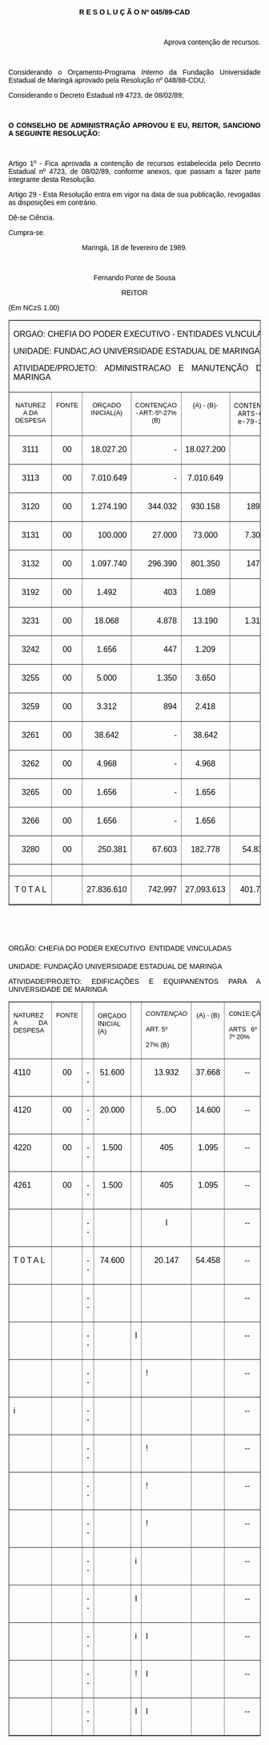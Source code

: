 <BODY TEXT="#000000">

<FONT FACE="Arial"><P ALIGN="JUSTIFY"></P>
<B><P ALIGN="CENTER">R E S O L U &Ccedil; &Atilde; O Nº 045/89-CAD</P>
<P ALIGN="CENTER"></P>
<P ALIGN="JUSTIFY">&nbsp;</P>
</B><P ALIGN="RIGHT">Aprova conten&ccedil;&atilde;o de recursos.</P>
<P ALIGN="JUSTIFY"></P>
<P ALIGN="JUSTIFY">&nbsp;</P>
<P ALIGN="JUSTIFY">Considerando o Or&ccedil;amento-Programa <I>Interno </I>da Funda&ccedil;&atilde;o Universidade Estadual de Maring&aacute; aprovado pela Resolu&ccedil;&atilde;o nº 048/88-COU;</P>
<P ALIGN="JUSTIFY">Considerando o Decreto Estadual n9 4723, de 08/02/89;</P>
<P ALIGN="JUSTIFY"></P>
<P ALIGN="JUSTIFY">&nbsp;</P>
<B><P ALIGN="JUSTIFY">O CONSELHO DE ADMINISTRA&Ccedil;&Atilde;O APROVOU E EU, REITOR, SANCIONO A SEGUINTE RESOLU&Ccedil;&Atilde;O:</P>
</B><P ALIGN="JUSTIFY"></P>
<P ALIGN="JUSTIFY">&nbsp;</P>
<P ALIGN="JUSTIFY">Artigo 1º - Fica aprovada a conten&ccedil;&atilde;o de recursos estabelecida pelo Decreto Estadual nº 4723, de 08/02/89, conforme anexos, que passam a fazer parte integrante desta Resolu&ccedil;&atilde;o.</P>
<P ALIGN="JUSTIFY">Artigo 29 - Esta Resolu&ccedil;&atilde;o entra em vigor na data de sua publica&ccedil;&atilde;o, revogadas as disposi&ccedil;&otilde;es em contr&aacute;rio.</P>
<P ALIGN="JUSTIFY">D&ecirc;-se Ci&ecirc;ncia.</P>
<P ALIGN="JUSTIFY">Cumpra-se.</P>
<P ALIGN="JUSTIFY"></P>
<P ALIGN="CENTER">Maring&aacute;, 18 de fevereiro de 1989.</P>
<P ALIGN="CENTER"></P>
<P ALIGN="CENTER">&nbsp;</P>
<P ALIGN="CENTER">Fernando Ponte de Sousa</P>
<P ALIGN="CENTER">REITOR</P>
<P ALIGN="JUSTIFY"></P>
<P ALIGN="JUSTIFY">(Em NCzS 1.00)</P></FONT>
<P ALIGN="CENTER"><CENTER><TABLE BORDER CELLSPACING=0 WIDTH=841>
<TR><TD VALIGN="TOP" COLSPAN=8 HEIGHT=57>
<FONT FACE="Arial"><P ALIGN="JUSTIFY">ORGAO: CHEFIA DO PODER EXECUTIVO - ENTIDADES VLNCULADAS</P>
<P ALIGN="JUSTIFY">UNIDADE: FUNDAC,AO UNIVERSIDADE ESTADUAL DE MARINGA&#9;-</P>
<P ALIGN="JUSTIFY">ATIVIDADE/PROJETO: ADMINISTRACAO E MANUTEN&Ccedil;&Atilde;O DO ENSINO SUPERIOR EM MARINGA</FONT></TD>
</TR>
<TR><TD WIDTH="15%" VALIGN="TOP" HEIGHT=47>
<FONT FACE="Arial" SIZE=2><P ALIGN="CENTER">NATUREZA DA DESPESA</FONT></TD>
<TD WIDTH="7%" VALIGN="TOP" HEIGHT=47>
<FONT FACE="Arial" SIZE=2><P ALIGN="CENTER">FONTE</FONT></TD>
<TD WIDTH="12%" VALIGN="TOP" HEIGHT=47>
<FONT FACE="Arial" SIZE=2><P ALIGN="CENTER">OR&Ccedil;ADO INICIAL(A)</FONT></TD>
<TD WIDTH="13%" VALIGN="TOP" HEIGHT=47>
<FONT FACE="Arial" SIZE=2><P ALIGN="CENTER">CONTEN&Ccedil;AO - ART:-5º-27% (B)</FONT></TD>
<TD WIDTH="13%" VALIGN="TOP" HEIGHT=47>
<FONT FACE="Arial" SIZE=2><P ALIGN="CENTER"></P>
<P ALIGN="CENTER">{A) - (B)-</FONT></TD>
<TD WIDTH="13%" VALIGN="TOP" HEIGHT=47>
<FONT SIZE=2><P ALIGN="CENTER">CONTEN&Ccedil;&Atilde;O ARTS-64-e-79-</FONT><FONT FACE="Arial" SIZE=2>20%</FONT></TD>
<TD WIDTH="13%" VALIGN="TOP" HEIGHT=47>
<FONT FACE="Arial" SIZE=2><P ALIGN="CENTER">RECURSOS A PROGRAMAR</FONT></TD>
<TD WIDTH="13%" VALIGN="TOP" HEIGHT=47>
<FONT SIZE=2><P ALIGN="CENTER">SALDO</P>
</FONT><FONT FACE="Arial" SIZE=2><P ALIGN="CENTER">LIBERAOO</FONT></TD>
</TR>
<TR><TD WIDTH="15%" VALIGN="TOP" HEIGHT=18>
<FONT FACE="Arial"><P ALIGN="CENTER">3111</FONT></TD>
<TD WIDTH="7%" VALIGN="TOP" HEIGHT=18>
<FONT FACE="Arial"><P ALIGN="CENTER">00</FONT></TD>
<TD WIDTH="12%" VALIGN="TOP" HEIGHT=18>
<FONT FACE="Arial"><P ALIGN="RIGHT">18.027.20</FONT></TD>
<TD WIDTH="13%" VALIGN="TOP" HEIGHT=18>
<FONT FACE="Arial"><P ALIGN="RIGHT">-</FONT></TD>
<TD WIDTH="13%" VALIGN="TOP" HEIGHT=18>
<FONT FACE="Arial"><P ALIGN="CENTER">18.027.200</FONT></TD>
<TD WIDTH="13%" VALIGN="TOP" HEIGHT=18>
<FONT FACE="Arial"><P ALIGN="RIGHT">-</FONT></TD>
<TD WIDTH="13%" VALIGN="TOP" HEIGHT=18>
<FONT FACE="Arial"><P ALIGN="CENTER">-</FONT></TD>
<TD WIDTH="13%" VALIGN="TOP" HEIGHT=18>
<FONT FACE="Arial"><P ALIGN="CENTER">18.027.200</FONT></TD>
</TR>
<TR><TD WIDTH="15%" VALIGN="TOP" HEIGHT=18>
<FONT FACE="Arial"><P ALIGN="CENTER">3113</FONT></TD>
<TD WIDTH="7%" VALIGN="TOP" HEIGHT=18>
<FONT FACE="Arial"><P ALIGN="CENTER">00</FONT></TD>
<TD WIDTH="12%" VALIGN="TOP" HEIGHT=18>
<FONT FACE="Arial"><P ALIGN="RIGHT">7.010.649</FONT></TD>
<TD WIDTH="13%" VALIGN="TOP" HEIGHT=18>
<FONT FACE="Arial"><P ALIGN="RIGHT">-</FONT></TD>
<TD WIDTH="13%" VALIGN="TOP" HEIGHT=18>
<FONT FACE="Arial"><P ALIGN="CENTER">7.010.649</FONT></TD>
<TD WIDTH="13%" VALIGN="TOP" HEIGHT=18>
<FONT FACE="Arial"><P ALIGN="RIGHT">-</FONT></TD>
<TD WIDTH="13%" VALIGN="TOP" HEIGHT=18>
<FONT FACE="Arial"><P ALIGN="CENTER">-</FONT></TD>
<TD WIDTH="13%" VALIGN="TOP" HEIGHT=18>
<FONT FACE="Arial"><P ALIGN="CENTER">7.010.649</FONT></TD>
</TR>
<TR><TD WIDTH="15%" VALIGN="TOP" HEIGHT=18>
<FONT FACE="Arial"><P ALIGN="CENTER">3120</FONT></TD>
<TD WIDTH="7%" VALIGN="TOP" HEIGHT=18>
<FONT FACE="Arial"><P ALIGN="CENTER">00</FONT></TD>
<TD WIDTH="12%" VALIGN="TOP" HEIGHT=18>
<FONT FACE="Arial"><P ALIGN="RIGHT">1.274.190</FONT></TD>
<TD WIDTH="13%" VALIGN="TOP" HEIGHT=18>
<FONT FACE="Arial"><P ALIGN="RIGHT">344.032</FONT></TD>
<TD WIDTH="13%" VALIGN="TOP" HEIGHT=18>
<FONT FACE="Arial"><P ALIGN="CENTER">930.158</FONT></TD>
<TD WIDTH="13%" VALIGN="TOP" HEIGHT=18>
<FONT FACE="Arial"><P ALIGN="RIGHT">189.771</FONT></TD>
<TD WIDTH="13%" VALIGN="TOP" HEIGHT=18>
<FONT FACE="Arial"><P ALIGN="CENTER">-</FONT></TD>
<TD WIDTH="13%" VALIGN="TOP" HEIGHT=18>
<FONT FACE="Arial"><P ALIGN="CENTER">740.387</FONT></TD>
</TR>
<TR><TD WIDTH="15%" VALIGN="TOP" HEIGHT=18>
<FONT FACE="Arial"><P ALIGN="CENTER">3131</FONT></TD>
<TD WIDTH="7%" VALIGN="TOP" HEIGHT=18>
<FONT FACE="Arial"><P ALIGN="CENTER">00</FONT></TD>
<TD WIDTH="12%" VALIGN="TOP" HEIGHT=18>
<FONT FACE="Arial"><P ALIGN="RIGHT">100.000</FONT></TD>
<TD WIDTH="13%" VALIGN="TOP" HEIGHT=18>
<FONT FACE="Arial"><P ALIGN="RIGHT">27.000</FONT></TD>
<TD WIDTH="13%" VALIGN="TOP" HEIGHT=18>
<FONT FACE="Arial"><P ALIGN="CENTER">73.000</FONT></TD>
<TD WIDTH="13%" VALIGN="TOP" HEIGHT=18>
<FONT FACE="Arial"><P ALIGN="CENTER">7.300</FONT></TD>
<TD WIDTH="13%" VALIGN="TOP" HEIGHT=18>
<FONT FACE="Arial"><P ALIGN="CENTER">-</FONT></TD>
<TD WIDTH="13%" VALIGN="TOP" HEIGHT=18>
<FONT FACE="Arial"><P ALIGN="CENTER">65.700</FONT></TD>
</TR>
<TR><TD WIDTH="15%" VALIGN="TOP" HEIGHT=18>
<FONT FACE="Arial"><P ALIGN="CENTER">3132</FONT></TD>
<TD WIDTH="7%" VALIGN="TOP" HEIGHT=18>
<FONT FACE="Arial"><P ALIGN="CENTER">00</FONT></TD>
<TD WIDTH="12%" VALIGN="TOP" HEIGHT=18>
<FONT FACE="Arial"><P ALIGN="RIGHT">1.097.740</FONT></TD>
<TD WIDTH="13%" VALIGN="TOP" HEIGHT=18>
<FONT FACE="Arial"><P ALIGN="RIGHT">296.390</FONT></TD>
<TD WIDTH="13%" VALIGN="TOP" HEIGHT=18>
<FONT FACE="Arial"><P ALIGN="CENTER">801.350</FONT></TD>
<TD WIDTH="13%" VALIGN="TOP" HEIGHT=18>
<FONT FACE="Arial"><P ALIGN="RIGHT">147.708</FONT></TD>
<TD WIDTH="13%" VALIGN="TOP" HEIGHT=18>
<FONT FACE="Arial"><P ALIGN="CENTER">-&#9;I</FONT></TD>
<TD WIDTH="13%" VALIGN="TOP" HEIGHT=18>
<FONT FACE="Arial"><P ALIGN="CENTER">653.642</FONT></TD>
</TR>
<TR><TD WIDTH="15%" VALIGN="TOP" HEIGHT=18>
<FONT FACE="Arial"><P ALIGN="CENTER">3192</FONT></TD>
<TD WIDTH="7%" VALIGN="TOP" HEIGHT=18>
<FONT FACE="Arial"><P ALIGN="CENTER">00</FONT></TD>
<TD WIDTH="12%" VALIGN="TOP" HEIGHT=18>
<FONT FACE="Arial"><P ALIGN="CENTER">1.492</FONT></TD>
<TD WIDTH="13%" VALIGN="TOP" HEIGHT=18>
<FONT FACE="Arial"><P ALIGN="RIGHT">403</FONT></TD>
<TD WIDTH="13%" VALIGN="TOP" HEIGHT=18>
<FONT FACE="Arial"><P ALIGN="CENTER">1.089</FONT></TD>
<TD WIDTH="13%" VALIGN="TOP" HEIGHT=18>
<FONT FACE="Arial"><P ALIGN="RIGHT">109</FONT></TD>
<TD WIDTH="13%" VALIGN="TOP" HEIGHT=18>
<FONT FACE="Arial"><P ALIGN="CENTER">-</FONT></TD>
<TD WIDTH="13%" VALIGN="TOP" HEIGHT=18>
<FONT FACE="Arial"><P ALIGN="RIGHT">980</FONT></TD>
</TR>
<TR><TD WIDTH="15%" VALIGN="TOP" HEIGHT=18>
<FONT FACE="Arial"><P ALIGN="CENTER">3231</FONT></TD>
<TD WIDTH="7%" VALIGN="TOP" HEIGHT=18>
<FONT FACE="Arial"><P ALIGN="CENTER">00</FONT></TD>
<TD WIDTH="12%" VALIGN="TOP" HEIGHT=18>
<FONT FACE="Arial"><P ALIGN="CENTER">18.068</FONT></TD>
<TD WIDTH="13%" VALIGN="TOP" HEIGHT=18>
<FONT FACE="Arial"><P ALIGN="RIGHT">4.878</FONT></TD>
<TD WIDTH="13%" VALIGN="TOP" HEIGHT=18>
<FONT FACE="Arial"><P ALIGN="CENTER">13.190</FONT></TD>
<TD WIDTH="13%" VALIGN="TOP" HEIGHT=18>
<FONT FACE="Arial"><P ALIGN="CENTER">1.319</FONT></TD>
<TD WIDTH="13%" VALIGN="TOP" HEIGHT=18>
<FONT FACE="Arial"><P ALIGN="CENTER">-</FONT></TD>
<TD WIDTH="13%" VALIGN="TOP" HEIGHT=18>
<FONT FACE="Arial"><P ALIGN="CENTER">11.971</FONT></TD>
</TR>
<TR><TD WIDTH="15%" VALIGN="TOP" HEIGHT=18>
<FONT FACE="Arial"><P ALIGN="CENTER">3242</FONT></TD>
<TD WIDTH="7%" VALIGN="TOP" HEIGHT=18>
<FONT FACE="Arial"><P ALIGN="CENTER">00</FONT></TD>
<TD WIDTH="12%" VALIGN="TOP" HEIGHT=18>
<FONT FACE="Arial"><P ALIGN="CENTER">1.656</FONT></TD>
<TD WIDTH="13%" VALIGN="TOP" HEIGHT=18>
<FONT FACE="Arial"><P ALIGN="RIGHT">447</FONT></TD>
<TD WIDTH="13%" VALIGN="TOP" HEIGHT=18>
<FONT FACE="Arial"><P ALIGN="CENTER">1.209</FONT></TD>
<TD WIDTH="13%" VALIGN="TOP" HEIGHT=18>
<FONT FACE="Arial"><P ALIGN="RIGHT">121</FONT></TD>
<TD WIDTH="13%" VALIGN="TOP" HEIGHT=18>
<FONT FACE="Arial"><P ALIGN="CENTER">-</FONT></TD>
<TD WIDTH="13%" VALIGN="TOP" HEIGHT=18>
<FONT FACE="Arial"><P ALIGN="CENTER">1.088</FONT></TD>
</TR>
<TR><TD WIDTH="15%" VALIGN="TOP" HEIGHT=19>
<FONT FACE="Arial"><P ALIGN="CENTER">3255</FONT></TD>
<TD WIDTH="7%" VALIGN="TOP" HEIGHT=19>
<FONT FACE="Arial"><P ALIGN="CENTER">00</FONT></TD>
<TD WIDTH="12%" VALIGN="TOP" HEIGHT=19>
<FONT FACE="Arial"><P ALIGN="CENTER">5.000</FONT></TD>
<TD WIDTH="13%" VALIGN="TOP" HEIGHT=19>
<FONT FACE="Arial"><P ALIGN="RIGHT">1.350</FONT></TD>
<TD WIDTH="13%" VALIGN="TOP" HEIGHT=19>
<FONT FACE="Arial"><P ALIGN="CENTER">3.650</FONT></TD>
<TD WIDTH="13%" VALIGN="TOP" HEIGHT=19>
<FONT FACE="Arial"><P ALIGN="RIGHT">365</FONT></TD>
<TD WIDTH="13%" VALIGN="TOP" HEIGHT=19>
<FONT FACE="Arial"><P ALIGN="CENTER">-</FONT></TD>
<TD WIDTH="13%" VALIGN="TOP" HEIGHT=19><P></P></TD>
</TR>
<TR><TD WIDTH="15%" VALIGN="TOP" HEIGHT=18>
<FONT FACE="Arial"><P ALIGN="CENTER">3259</FONT></TD>
<TD WIDTH="7%" VALIGN="TOP" HEIGHT=18>
<FONT FACE="Arial"><P ALIGN="CENTER">00</FONT></TD>
<TD WIDTH="12%" VALIGN="TOP" HEIGHT=18>
<FONT FACE="Arial"><P ALIGN="CENTER">3.312</FONT></TD>
<TD WIDTH="13%" VALIGN="TOP" HEIGHT=18>
<FONT FACE="Arial"><P ALIGN="RIGHT">894</FONT></TD>
<TD WIDTH="13%" VALIGN="TOP" HEIGHT=18>
<FONT FACE="Arial"><P ALIGN="CENTER">2.418</FONT></TD>
<TD WIDTH="13%" VALIGN="TOP" HEIGHT=18>
<FONT FACE="Arial"><P ALIGN="RIGHT">242</FONT></TD>
<TD WIDTH="13%" VALIGN="TOP" HEIGHT=18>
<FONT FACE="Arial"><P ALIGN="CENTER">-</FONT></TD>
<TD WIDTH="13%" VALIGN="TOP" HEIGHT=18>
<FONT FACE="Arial"><P ALIGN="CENTER">2.176</FONT></TD>
</TR>
<TR><TD WIDTH="15%" VALIGN="TOP" HEIGHT=19>
<FONT FACE="Arial"><P ALIGN="CENTER">3261</FONT></TD>
<TD WIDTH="7%" VALIGN="TOP" HEIGHT=19>
<FONT FACE="Arial"><P ALIGN="CENTER">00</FONT></TD>
<TD WIDTH="12%" VALIGN="TOP" HEIGHT=19>
<FONT FACE="Arial"><P ALIGN="CENTER">38.642</FONT></TD>
<TD WIDTH="13%" VALIGN="TOP" HEIGHT=19>
<FONT FACE="Arial"><P ALIGN="RIGHT">-</FONT></TD>
<TD WIDTH="13%" VALIGN="TOP" HEIGHT=19>
<FONT FACE="Arial"><P ALIGN="CENTER">38.642</FONT></TD>
<TD WIDTH="13%" VALIGN="TOP" HEIGHT=19>
<FONT FACE="Arial"><P ALIGN="RIGHT">-</FONT></TD>
<TD WIDTH="13%" VALIGN="TOP" HEIGHT=19>
<FONT FACE="Arial"><P ALIGN="CENTER">-</FONT></TD>
<TD WIDTH="13%" VALIGN="TOP" HEIGHT=19>
<FONT FACE="Arial"><P ALIGN="CENTER">38.642</FONT></TD>
</TR>
<TR><TD WIDTH="15%" VALIGN="TOP" HEIGHT=18>
<FONT FACE="Arial"><P ALIGN="CENTER">3262</FONT></TD>
<TD WIDTH="7%" VALIGN="TOP" HEIGHT=18>
<FONT FACE="Arial"><P ALIGN="CENTER">00</FONT></TD>
<TD WIDTH="12%" VALIGN="TOP" HEIGHT=18>
<FONT FACE="Arial"><P ALIGN="CENTER">4.968</FONT></TD>
<TD WIDTH="13%" VALIGN="TOP" HEIGHT=18>
<FONT FACE="Arial"><P ALIGN="RIGHT">-</FONT></TD>
<TD WIDTH="13%" VALIGN="TOP" HEIGHT=18>
<FONT FACE="Arial"><P ALIGN="CENTER">4.968</FONT></TD>
<TD WIDTH="13%" VALIGN="TOP" HEIGHT=18>
<FONT FACE="Arial"><P ALIGN="RIGHT">-</FONT></TD>
<TD WIDTH="13%" VALIGN="TOP" HEIGHT=18>
<FONT FACE="Arial"><P ALIGN="CENTER">-</FONT></TD>
<TD WIDTH="13%" VALIGN="TOP" HEIGHT=18>
<FONT FACE="Arial"><P ALIGN="CENTER">4.968</FONT></TD>
</TR>
<TR><TD WIDTH="15%" VALIGN="TOP" HEIGHT=18>
<FONT FACE="Arial"><P ALIGN="CENTER">3265</FONT></TD>
<TD WIDTH="7%" VALIGN="TOP" HEIGHT=18>
<FONT FACE="Arial"><P ALIGN="CENTER">00</FONT></TD>
<TD WIDTH="12%" VALIGN="TOP" HEIGHT=18>
<FONT FACE="Arial"><P ALIGN="CENTER">1.656</FONT></TD>
<TD WIDTH="13%" VALIGN="TOP" HEIGHT=18>
<FONT FACE="Arial"><P ALIGN="RIGHT">-</FONT></TD>
<TD WIDTH="13%" VALIGN="TOP" HEIGHT=18>
<FONT FACE="Arial"><P ALIGN="CENTER">1.656</FONT></TD>
<TD WIDTH="13%" VALIGN="TOP" HEIGHT=18>
<FONT FACE="Arial"><P ALIGN="RIGHT">-</FONT></TD>
<TD WIDTH="13%" VALIGN="TOP" HEIGHT=18>
<FONT FACE="Arial"><P ALIGN="CENTER">-</FONT></TD>
<TD WIDTH="13%" VALIGN="TOP" HEIGHT=18>
<FONT FACE="Arial"><P ALIGN="CENTER">1.656</FONT></TD>
</TR>
<TR><TD WIDTH="15%" VALIGN="TOP" HEIGHT=18>
<FONT FACE="Arial"><P ALIGN="CENTER">3266</FONT></TD>
<TD WIDTH="7%" VALIGN="TOP" HEIGHT=18>
<FONT FACE="Arial"><P ALIGN="CENTER">00</FONT></TD>
<TD WIDTH="12%" VALIGN="TOP" HEIGHT=18>
<FONT FACE="Arial"><P ALIGN="CENTER">1.656</FONT></TD>
<TD WIDTH="13%" VALIGN="TOP" HEIGHT=18>
<FONT FACE="Arial"><P ALIGN="RIGHT">-</FONT></TD>
<TD WIDTH="13%" VALIGN="TOP" HEIGHT=18>
<FONT FACE="Arial"><P ALIGN="CENTER">1.656</FONT></TD>
<TD WIDTH="13%" VALIGN="TOP" HEIGHT=18>
<FONT FACE="Arial"><P ALIGN="RIGHT">-</FONT></TD>
<TD WIDTH="13%" VALIGN="TOP" HEIGHT=18>
<FONT FACE="Arial"><P ALIGN="CENTER">-</FONT></TD>
<TD WIDTH="13%" VALIGN="TOP" HEIGHT=18>
<FONT FACE="Arial"><P ALIGN="CENTER">1.656</FONT></TD>
</TR>
<TR><TD WIDTH="15%" VALIGN="TOP" HEIGHT=18>
<FONT FACE="Arial"><P ALIGN="CENTER">3280</FONT></TD>
<TD WIDTH="7%" VALIGN="TOP" HEIGHT=18>
<FONT FACE="Arial"><P ALIGN="CENTER">00</FONT></TD>
<TD WIDTH="12%" VALIGN="TOP" HEIGHT=18>
<FONT FACE="Arial"><P ALIGN="RIGHT">250.381</FONT></TD>
<TD WIDTH="13%" VALIGN="TOP" HEIGHT=18>
<FONT FACE="Arial"><P ALIGN="RIGHT">67.603</FONT></TD>
<TD WIDTH="13%" VALIGN="TOP" HEIGHT=18>
<FONT FACE="Arial"><P ALIGN="CENTER">182.778</FONT></TD>
<TD WIDTH="13%" VALIGN="TOP" HEIGHT=18>
<FONT FACE="Arial"><P ALIGN="CENTER">54.833</FONT></TD>
<TD WIDTH="13%" VALIGN="TOP" HEIGHT=18>
<FONT FACE="Arial"><P ALIGN="CENTER">-</FONT></TD>
<TD WIDTH="13%" VALIGN="TOP" HEIGHT=18>
<FONT FACE="Arial"><P ALIGN="CENTER">127.945</FONT></TD>
</TR>
<TR><TD WIDTH="15%" VALIGN="TOP" HEIGHT=18><P></P></TD>
<TD WIDTH="7%" VALIGN="TOP" HEIGHT=18><P></P></TD>
<TD WIDTH="12%" VALIGN="TOP" HEIGHT=18><P></P></TD>
<TD WIDTH="13%" VALIGN="TOP" HEIGHT=18><P></P></TD>
<TD WIDTH="13%" VALIGN="TOP" HEIGHT=18><P></P></TD>
<TD WIDTH="13%" VALIGN="TOP" HEIGHT=18><P></P></TD>
<TD WIDTH="13%" VALIGN="TOP" HEIGHT=18><P></P></TD>
<TD WIDTH="13%" VALIGN="TOP" HEIGHT=18><P></P></TD>
</TR>
<TR><TD WIDTH="15%" VALIGN="TOP" HEIGHT=18>
<FONT FACE="Arial"><P ALIGN="CENTER">T 0 T A L</FONT></TD>
<TD WIDTH="7%" VALIGN="TOP" HEIGHT=18><P></P></TD>
<TD WIDTH="12%" VALIGN="TOP" HEIGHT=18>
<FONT FACE="Arial"><P ALIGN="RIGHT">27.836.610</FONT></TD>
<TD WIDTH="13%" VALIGN="TOP" HEIGHT=18>
<FONT FACE="Arial"><P ALIGN="RIGHT">742,997</FONT></TD>
<TD WIDTH="13%" VALIGN="TOP" HEIGHT=18>
<FONT FACE="Arial"><P ALIGN="CENTER">27,093.613</FONT></TD>
<TD WIDTH="13%" VALIGN="TOP" HEIGHT=18>
<FONT FACE="Arial"><P ALIGN="CENTER">401.768</FONT></TD>
<TD WIDTH="13%" VALIGN="TOP" HEIGHT=18>
<FONT FACE="Arial"><P ALIGN="CENTER">-</FONT></TD>
<TD WIDTH="13%" VALIGN="TOP" HEIGHT=18>
<FONT FACE="Arial"><P ALIGN="CENTER">26.691.845</FONT></TD>
</TR>
</TABLE>
</CENTER></P>

<FONT FACE="Arial"><P ALIGN="JUSTIFY"></P>
<P ALIGN="JUSTIFY">&nbsp;</P>
<P ALIGN="JUSTIFY">&nbsp;</P>
<P ALIGN="JUSTIFY">ORG&Atilde;O: CHEFIA DO PODER EXECUTIVO  ENTIDADE VINCULADAS</P>
<P ALIGN="JUSTIFY">UNIDADE: FUNDA&Ccedil;&Atilde;O UNIVERSIDADE ESTADUAL DE MARINGA</P>
<P ALIGN="JUSTIFY">ATIVIDADE/PROJETO: EDIFICA&Ccedil;&Otilde;ES E EQUIPANENTOS PARA A UNIVERSIDADE DE MARINGA</P></FONT>
<P ALIGN="CENTER"><CENTER><TABLE BORDER CELLSPACING=1 WIDTH=945>
<TR><TD WIDTH="12%" VALIGN="TOP" HEIGHT=67>
<FONT FACE="Arial" SIZE=2><P ALIGN="JUSTIFY">NATUREZA DA DESPESA</FONT></TD>
<TD WIDTH="8%" VALIGN="TOP" HEIGHT=67>
<FONT FACE="Arial" SIZE=2><P ALIGN="CENTER">FONTE</FONT></TD>
<TD WIDTH="9%" VALIGN="TOP" HEIGHT=67><P></P></TD>
<TD WIDTH="11%" VALIGN="TOP" HEIGHT=67>
<FONT FACE="Arial" SIZE=2><P ALIGN="JUSTIFY">OR</FONT><FONT SIZE=2>&Ccedil;</FONT><FONT FACE="Arial" SIZE=2>ADO</FONT><FONT SIZE=2> IN</FONT><FONT FACE="Arial" SIZE=2>ICIAL</FONT><FONT SIZE=2> </FONT><FONT FACE="Arial" SIZE=2>(A)</FONT></TD>
<TD WIDTH="8%" VALIGN="TOP" HEIGHT=67><P></P></TD>
<TD WIDTH="12%" VALIGN="TOP" HEIGHT=67>
<I><FONT FACE="Arial" SIZE=2><P ALIGN="JUSTIFY">CONTEN&Ccedil;AO </P>
</I><P ALIGN="JUSTIFY">ART. 5º</P>
<P ALIGN="JUSTIFY">27% (B)</FONT></TD>
<TD WIDTH="10%" VALIGN="TOP" HEIGHT=67>
<FONT FACE="Arial" SIZE=2><P ALIGN="CENTER">(A) - (B)</FONT></TD>
<TD WIDTH="10%" VALIGN="TOP" HEIGHT=67>
<FONT FACE="Arial" SIZE=2><P ALIGN="JUSTIFY">C0N1E:&Ccedil;&Atilde;O</P>
<P ALIGN="JUSTIFY">ARTS 6º e 7º 20%</FONT></TD>
<TD WIDTH="10%" VALIGN="TOP" HEIGHT=67>
<FONT FACE="Arial" SIZE=2><P ALIGN="CENTER">RECUSSOS </P>
<P ALIGN="CENTER">A</P>
<P ALIGN="CENTER">PROGRAMAR</FONT></TD>
<TD WIDTH="10%" VALIGN="TOP" HEIGHT=67>
<FONT FACE="Arial" SIZE=2><P ALIGN="JUSTIFY">SALDO</P>
<P ALIGN="JUSTIFY">LIBERADO</FONT></TD>
</TR>
<TR><TD WIDTH="12%" VALIGN="TOP">
<FONT FACE="Arial"><P ALIGN="JUSTIFY">4110</FONT></TD>
<TD WIDTH="8%" VALIGN="TOP">
<FONT FACE="Arial"><P ALIGN="CENTER">00</FONT></TD>
<TD WIDTH="9%" VALIGN="TOP">
<FONT FACE="Arial"><P ALIGN="CENTER">--</FONT></TD>
<TD WIDTH="11%" VALIGN="TOP">
<FONT FACE="Arial"><P ALIGN="CENTER">51.600</FONT></TD>
<TD WIDTH="8%" VALIGN="TOP">&nbsp;</TD>
<TD WIDTH="12%" VALIGN="TOP">
<FONT FACE="Arial"><P ALIGN="CENTER">13.932</FONT></TD>
<TD WIDTH="10%" VALIGN="TOP">
<FONT FACE="Arial"><P ALIGN="CENTER">37.668</FONT></TD>
<TD WIDTH="10%" VALIGN="TOP">
<FONT FACE="Arial"><P ALIGN="CENTER">-- </FONT></TD>
<TD WIDTH="10%" VALIGN="TOP">&nbsp;</TD>
<TD WIDTH="10%" VALIGN="TOP">
<FONT FACE="Arial"><P ALIGN="CENTER">37.668</FONT></TD>
</TR>
<TR><TD WIDTH="12%" VALIGN="TOP">
<FONT FACE="Arial"><P ALIGN="JUSTIFY">4120</FONT></TD>
<TD WIDTH="8%" VALIGN="TOP">
<FONT FACE="Arial"><P ALIGN="CENTER">00</FONT></TD>
<TD WIDTH="9%" VALIGN="TOP">
<FONT FACE="Arial"><P ALIGN="CENTER">--</FONT></TD>
<TD WIDTH="11%" VALIGN="TOP">
<FONT FACE="Arial"><P ALIGN="CENTER">20.000</FONT></TD>
<TD WIDTH="8%" VALIGN="TOP">&nbsp;</TD>
<TD WIDTH="12%" VALIGN="TOP">
<FONT FACE="Arial"><P ALIGN="CENTER">5..0O</FONT></TD>
<TD WIDTH="10%" VALIGN="TOP">
<FONT FACE="Arial"><P ALIGN="CENTER">14.600</FONT></TD>
<TD WIDTH="10%" VALIGN="TOP">
<FONT FACE="Arial"><P ALIGN="CENTER">--</FONT></TD>
<TD WIDTH="10%" VALIGN="TOP">&nbsp;</TD>
<TD WIDTH="10%" VALIGN="TOP">
<FONT FACE="Arial"><P ALIGN="CENTER">14.600</FONT></TD>
</TR>
<TR><TD WIDTH="12%" VALIGN="TOP">
<FONT FACE="Arial"><P ALIGN="JUSTIFY">4220</FONT></TD>
<TD WIDTH="8%" VALIGN="TOP">
<FONT FACE="Arial"><P ALIGN="CENTER">00</FONT></TD>
<TD WIDTH="9%" VALIGN="TOP">
<FONT FACE="Arial"><P ALIGN="CENTER">--</FONT></TD>
<TD WIDTH="11%" VALIGN="TOP">
<FONT FACE="Arial"><P ALIGN="CENTER">1.500</FONT></TD>
<TD WIDTH="8%" VALIGN="TOP">&nbsp;</TD>
<TD WIDTH="12%" VALIGN="TOP">
<FONT FACE="Arial"><P ALIGN="CENTER">405</FONT></TD>
<TD WIDTH="10%" VALIGN="TOP">
<FONT FACE="Arial"><P ALIGN="CENTER">1.095</FONT></TD>
<TD WIDTH="10%" VALIGN="TOP">
<FONT FACE="Arial"><P ALIGN="CENTER">--</FONT></TD>
<TD WIDTH="10%" VALIGN="TOP">&nbsp;</TD>
<TD WIDTH="10%" VALIGN="TOP">
<FONT FACE="Arial"><P ALIGN="CENTER">1.095</FONT></TD>
</TR>
<TR><TD WIDTH="12%" VALIGN="TOP">
<FONT FACE="Arial"><P ALIGN="JUSTIFY">4261</FONT></TD>
<TD WIDTH="8%" VALIGN="TOP">
<FONT FACE="Arial"><P ALIGN="CENTER">00</FONT></TD>
<TD WIDTH="9%" VALIGN="TOP">
<FONT FACE="Arial"><P ALIGN="CENTER">--</FONT></TD>
<TD WIDTH="11%" VALIGN="TOP">
<FONT FACE="Arial"><P ALIGN="CENTER">1.500</FONT></TD>
<TD WIDTH="8%" VALIGN="TOP">&nbsp;</TD>
<TD WIDTH="12%" VALIGN="TOP">
<FONT FACE="Arial"><P ALIGN="CENTER">405</FONT></TD>
<TD WIDTH="10%" VALIGN="TOP">
<FONT FACE="Arial"><P ALIGN="CENTER">1.095</FONT></TD>
<TD WIDTH="10%" VALIGN="TOP">
<FONT FACE="Arial"><P ALIGN="CENTER">--</FONT></TD>
<TD WIDTH="10%" VALIGN="TOP">&nbsp;</TD>
<TD WIDTH="10%" VALIGN="TOP">
<FONT FACE="Arial"><P ALIGN="CENTER">1.095</FONT></TD>
</TR>
<TR><TD WIDTH="12%" VALIGN="TOP">&nbsp;</TD>
<TD WIDTH="8%" VALIGN="TOP">&nbsp;</TD>
<TD WIDTH="9%" VALIGN="TOP">
<FONT FACE="Arial"><P ALIGN="CENTER">--</FONT></TD>
<TD WIDTH="11%" VALIGN="TOP">&nbsp;</TD>
<TD WIDTH="8%" VALIGN="TOP">&nbsp;</TD>
<TD WIDTH="12%" VALIGN="TOP">
<FONT FACE="Arial"><P ALIGN="CENTER">I</FONT></TD>
<TD WIDTH="10%" VALIGN="TOP">&nbsp;</TD>
<TD WIDTH="10%" VALIGN="TOP">
<FONT FACE="Arial"><P ALIGN="CENTER">--</FONT></TD>
<TD WIDTH="10%" VALIGN="TOP">&nbsp;</TD>
<TD WIDTH="10%" VALIGN="TOP">&nbsp;</TD>
</TR>
<TR><TD WIDTH="12%" VALIGN="TOP">
<FONT FACE="Arial"><P ALIGN="JUSTIFY">T 0 T A L</FONT></TD>
<TD WIDTH="8%" VALIGN="TOP">&nbsp;</TD>
<TD WIDTH="9%" VALIGN="TOP">
<FONT FACE="Arial"><P ALIGN="CENTER">--</FONT></TD>
<TD WIDTH="11%" VALIGN="TOP">
<FONT FACE="Arial"><P ALIGN="CENTER">74.600</FONT></TD>
<TD WIDTH="8%" VALIGN="TOP">&nbsp;</TD>
<TD WIDTH="12%" VALIGN="TOP">
<FONT FACE="Arial"><P ALIGN="CENTER">20.147</FONT></TD>
<TD WIDTH="10%" VALIGN="TOP">
<FONT FACE="Arial"><P ALIGN="CENTER">54.458</FONT></TD>
<TD WIDTH="10%" VALIGN="TOP">
<FONT FACE="Arial"><P ALIGN="CENTER">--</FONT></TD>
<TD WIDTH="10%" VALIGN="TOP">&nbsp;</TD>
<TD WIDTH="10%" VALIGN="TOP">
<FONT FACE="Arial"><P ALIGN="CENTER">54.458</FONT></TD>
</TR>
<TR><TD WIDTH="12%" VALIGN="TOP">&nbsp;</TD>
<TD WIDTH="8%" VALIGN="TOP">&nbsp;</TD>
<TD WIDTH="9%" VALIGN="TOP">
<FONT FACE="Arial"><P ALIGN="JUSTIFY">--</FONT></TD>
<TD WIDTH="11%" VALIGN="TOP">&nbsp;</TD>
<TD WIDTH="8%" VALIGN="TOP">&nbsp;</TD>
<TD WIDTH="12%" VALIGN="TOP">&nbsp;</TD>
<TD WIDTH="10%" VALIGN="TOP">&nbsp;</TD>
<TD WIDTH="10%" VALIGN="TOP">
<FONT FACE="Arial"><P ALIGN="CENTER">--</FONT></TD>
<TD WIDTH="10%" VALIGN="TOP">&nbsp;</TD>
<TD WIDTH="10%" VALIGN="TOP">&nbsp;</TD>
</TR>
<TR><TD WIDTH="12%" VALIGN="TOP">&nbsp;</TD>
<TD WIDTH="8%" VALIGN="TOP">&nbsp;</TD>
<TD WIDTH="9%" VALIGN="TOP">
<FONT FACE="Arial"><P ALIGN="JUSTIFY">--</FONT></TD>
<TD WIDTH="11%" VALIGN="TOP">&nbsp;</TD>
<TD WIDTH="8%" VALIGN="TOP">
<FONT FACE="Arial"><P ALIGN="JUSTIFY">I</FONT></TD>
<TD WIDTH="12%" VALIGN="TOP">&nbsp;</TD>
<TD WIDTH="10%" VALIGN="TOP">&nbsp;</TD>
<TD WIDTH="10%" VALIGN="TOP">
<FONT FACE="Arial"><P ALIGN="CENTER">--</FONT></TD>
<TD WIDTH="10%" VALIGN="TOP">&nbsp;</TD>
<TD WIDTH="10%" VALIGN="TOP">&nbsp;</TD>
</TR>
<TR><TD WIDTH="12%" VALIGN="TOP">&nbsp;</TD>
<TD WIDTH="8%" VALIGN="TOP">&nbsp;</TD>
<TD WIDTH="9%" VALIGN="TOP">
<FONT FACE="Arial"><P ALIGN="JUSTIFY">--</FONT></TD>
<TD WIDTH="11%" VALIGN="TOP">&nbsp;</TD>
<TD WIDTH="8%" VALIGN="TOP">&nbsp;</TD>
<TD WIDTH="12%" VALIGN="TOP">
<FONT FACE="Arial"><P ALIGN="JUSTIFY">!</FONT></TD>
<TD WIDTH="10%" VALIGN="TOP">&nbsp;</TD>
<TD WIDTH="10%" VALIGN="TOP">
<FONT FACE="Arial"><P ALIGN="CENTER">--</FONT></TD>
<TD WIDTH="10%" VALIGN="TOP">&nbsp;</TD>
<TD WIDTH="10%" VALIGN="TOP">&nbsp;</TD>
</TR>
<TR><TD WIDTH="12%" VALIGN="TOP">
<FONT FACE="Arial"><P ALIGN="JUSTIFY">i</FONT></TD>
<TD WIDTH="8%" VALIGN="TOP">&nbsp;</TD>
<TD WIDTH="9%" VALIGN="TOP">
<FONT FACE="Arial"><P ALIGN="JUSTIFY">--</FONT></TD>
<TD WIDTH="11%" VALIGN="TOP">&nbsp;</TD>
<TD WIDTH="8%" VALIGN="TOP">&nbsp;</TD>
<TD WIDTH="12%" VALIGN="TOP">&nbsp;</TD>
<TD WIDTH="10%" VALIGN="TOP">&nbsp;</TD>
<TD WIDTH="10%" VALIGN="TOP">
<FONT FACE="Arial"><P ALIGN="CENTER">-- </FONT></TD>
<TD WIDTH="10%" VALIGN="TOP">&nbsp;</TD>
<TD WIDTH="10%" VALIGN="TOP">&nbsp;</TD>
</TR>
<TR><TD WIDTH="12%" VALIGN="TOP">&nbsp;</TD>
<TD WIDTH="8%" VALIGN="TOP">&nbsp;</TD>
<TD WIDTH="9%" VALIGN="TOP">
<FONT FACE="Arial"><P ALIGN="JUSTIFY">--</FONT></TD>
<TD WIDTH="11%" VALIGN="TOP">&nbsp;</TD>
<TD WIDTH="8%" VALIGN="TOP">&nbsp;</TD>
<TD WIDTH="12%" VALIGN="TOP">
<FONT FACE="Arial"><P ALIGN="JUSTIFY">!</FONT></TD>
<TD WIDTH="10%" VALIGN="TOP">&nbsp;</TD>
<TD WIDTH="10%" VALIGN="TOP">
<FONT FACE="Arial"><P ALIGN="CENTER">--</FONT></TD>
<TD WIDTH="10%" VALIGN="TOP">&nbsp;</TD>
<TD WIDTH="10%" VALIGN="TOP">&nbsp;</TD>
</TR>
<TR><TD WIDTH="12%" VALIGN="TOP">&nbsp;</TD>
<TD WIDTH="8%" VALIGN="TOP">&nbsp;</TD>
<TD WIDTH="9%" VALIGN="TOP">
<FONT FACE="Arial"><P ALIGN="JUSTIFY">--</FONT></TD>
<TD WIDTH="11%" VALIGN="TOP">&nbsp;</TD>
<TD WIDTH="8%" VALIGN="TOP">&nbsp;</TD>
<TD WIDTH="12%" VALIGN="TOP">
<FONT FACE="Arial"><P ALIGN="JUSTIFY">!</FONT></TD>
<TD WIDTH="10%" VALIGN="TOP">&nbsp;</TD>
<TD WIDTH="10%" VALIGN="TOP">
<FONT FACE="Arial"><P ALIGN="CENTER">--</FONT></TD>
<TD WIDTH="10%" VALIGN="TOP">&nbsp;</TD>
<TD WIDTH="10%" VALIGN="TOP">&nbsp;</TD>
</TR>
<TR><TD WIDTH="12%" VALIGN="TOP">&nbsp;</TD>
<TD WIDTH="8%" VALIGN="TOP">&nbsp;</TD>
<TD WIDTH="9%" VALIGN="TOP">
<FONT FACE="Arial"><P ALIGN="JUSTIFY">--</FONT></TD>
<TD WIDTH="11%" VALIGN="TOP">&nbsp;</TD>
<TD WIDTH="8%" VALIGN="TOP">&nbsp;</TD>
<TD WIDTH="12%" VALIGN="TOP">
<FONT FACE="Arial"><P ALIGN="JUSTIFY">!</FONT></TD>
<TD WIDTH="10%" VALIGN="TOP">&nbsp;</TD>
<TD WIDTH="10%" VALIGN="TOP">
<FONT FACE="Arial"><P ALIGN="CENTER">--</FONT></TD>
<TD WIDTH="10%" VALIGN="TOP">&nbsp;</TD>
<TD WIDTH="10%" VALIGN="TOP">&nbsp;</TD>
</TR>
<TR><TD WIDTH="12%" VALIGN="TOP">&nbsp;</TD>
<TD WIDTH="8%" VALIGN="TOP">&nbsp;</TD>
<TD WIDTH="9%" VALIGN="TOP">
<FONT FACE="Arial"><P ALIGN="JUSTIFY">--</FONT></TD>
<TD WIDTH="11%" VALIGN="TOP">&nbsp;</TD>
<TD WIDTH="8%" VALIGN="TOP">
<FONT FACE="Arial"><P ALIGN="JUSTIFY">i</FONT></TD>
<TD WIDTH="12%" VALIGN="TOP">&nbsp;</TD>
<TD WIDTH="10%" VALIGN="TOP">&nbsp;</TD>
<TD WIDTH="10%" VALIGN="TOP">
<FONT FACE="Arial"><P ALIGN="CENTER">--</FONT></TD>
<TD WIDTH="10%" VALIGN="TOP">&nbsp;</TD>
<TD WIDTH="10%" VALIGN="TOP">&nbsp;</TD>
</TR>
<TR><TD WIDTH="12%" VALIGN="TOP">&nbsp;</TD>
<TD WIDTH="8%" VALIGN="TOP">&nbsp;</TD>
<TD WIDTH="9%" VALIGN="TOP">
<FONT FACE="Arial"><P ALIGN="JUSTIFY">--</FONT></TD>
<TD WIDTH="11%" VALIGN="TOP">&nbsp;</TD>
<TD WIDTH="8%" VALIGN="TOP">
<FONT FACE="Arial"><P ALIGN="JUSTIFY">I</FONT></TD>
<TD WIDTH="12%" VALIGN="TOP">&nbsp;</TD>
<TD WIDTH="10%" VALIGN="TOP">&nbsp;</TD>
<TD WIDTH="10%" VALIGN="TOP">
<FONT FACE="Arial"><P ALIGN="CENTER">--</FONT></TD>
<TD WIDTH="10%" VALIGN="TOP">&nbsp;</TD>
<TD WIDTH="10%" VALIGN="TOP">&nbsp;</TD>
</TR>
<TR><TD WIDTH="12%" VALIGN="TOP">&nbsp;</TD>
<TD WIDTH="8%" VALIGN="TOP">&nbsp;</TD>
<TD WIDTH="9%" VALIGN="TOP">
<FONT FACE="Arial"><P ALIGN="JUSTIFY">--</FONT></TD>
<TD WIDTH="11%" VALIGN="TOP">&nbsp;</TD>
<TD WIDTH="8%" VALIGN="TOP">
<FONT FACE="Arial"><P ALIGN="JUSTIFY">i</FONT></TD>
<TD WIDTH="12%" VALIGN="TOP">
<FONT FACE="Arial"><P ALIGN="JUSTIFY">I</FONT></TD>
<TD WIDTH="10%" VALIGN="TOP">&nbsp;</TD>
<TD WIDTH="10%" VALIGN="TOP">
<FONT FACE="Arial"><P ALIGN="CENTER">--</FONT></TD>
<TD WIDTH="10%" VALIGN="TOP">&nbsp;</TD>
<TD WIDTH="10%" VALIGN="TOP">&nbsp;</TD>
</TR>
<TR><TD WIDTH="12%" VALIGN="TOP">&nbsp;</TD>
<TD WIDTH="8%" VALIGN="TOP">&nbsp;</TD>
<TD WIDTH="9%" VALIGN="TOP">
<FONT FACE="Arial"><P ALIGN="JUSTIFY">--</FONT></TD>
<TD WIDTH="11%" VALIGN="TOP">&nbsp;</TD>
<TD WIDTH="8%" VALIGN="TOP">
<FONT FACE="Arial"><P ALIGN="JUSTIFY">!</FONT></TD>
<TD WIDTH="12%" VALIGN="TOP">
<FONT FACE="Arial"><P ALIGN="JUSTIFY">I</FONT></TD>
<TD WIDTH="10%" VALIGN="TOP">&nbsp;</TD>
<TD WIDTH="10%" VALIGN="TOP">
<FONT FACE="Arial"><P ALIGN="CENTER">--</FONT></TD>
<TD WIDTH="10%" VALIGN="TOP">&nbsp;</TD>
<TD WIDTH="10%" VALIGN="TOP">&nbsp;</TD>
</TR>
<TR><TD WIDTH="12%" VALIGN="TOP">&nbsp;</TD>
<TD WIDTH="8%" VALIGN="TOP">&nbsp;</TD>
<TD WIDTH="9%" VALIGN="TOP">
<FONT FACE="Arial"><P ALIGN="JUSTIFY">--</FONT></TD>
<TD WIDTH="11%" VALIGN="TOP">&nbsp;</TD>
<TD WIDTH="8%" VALIGN="TOP">
<FONT FACE="Arial"><P ALIGN="JUSTIFY">I</FONT></TD>
<TD WIDTH="12%" VALIGN="TOP">
<FONT FACE="Arial"><P ALIGN="JUSTIFY">I</FONT></TD>
<TD WIDTH="10%" VALIGN="TOP">&nbsp;</TD>
<TD WIDTH="10%" VALIGN="TOP">
<FONT FACE="Arial"><P ALIGN="CENTER">--</FONT></TD>
<TD WIDTH="10%" VALIGN="TOP">&nbsp;</TD>
<TD WIDTH="10%" VALIGN="TOP">&nbsp;</TD>
</TR>
</TABLE>
</CENTER></P>

<FONT FACE="Arial"><P ALIGN="JUSTIFY"></P>
<P ALIGN="JUSTIFY">&nbsp;</P></FONT></BODY>
